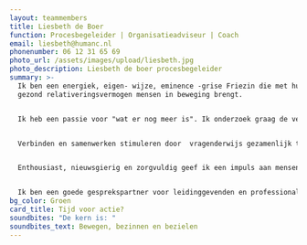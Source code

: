 ```yaml
---
layout: teammembers
title: Liesbeth de Boer
function: Procesbegeleider | Organisatieadviseur | Coach
email: liesbeth@humanc.nl
phonenumber: 06 12 31 65 69
photo_url: /assets/images/upload/liesbeth.jpg
photo_description: Liesbeth de boer procesbegeleider
summary: >-
  Ik ben een energiek, eigen- wijze, eminence -grise Friezin die met humor en
  gezond relativeringsvermogen mensen in beweging brengt. ​


  Ik heb een passie voor "wat er nog meer is". Ik onderzoek graag de verborgen mogelijkheden van mensen in teams en organisaties. ​


  Verbinden en samenwerken stimuleren door  vragenderwijs gezamenlijk tot oplossingen te komen.​


  Enthousiast, nieuwsgierig en zorgvuldig geef ik een impuls aan mensen in hun persoonlijke ontwikkeling. Leiderschap en talentontwikkeling hebben mijn speciale belangstelling. ​


  Ik ben een goede gesprekspartner voor leidinggevenden en professionals op alle niveaus.  Als coach, trainer en organisatieadviseur voor onderwijs, zorg en bedrijfsleven  werk ik persoonlijk, pragmatisch en resultaatgericht.​
bg_color: Groen
card_title: Tijd voor actie?
soundbites: "De kern is: "
soundbites_text: Bewegen, bezinnen en bezielen
---
```

